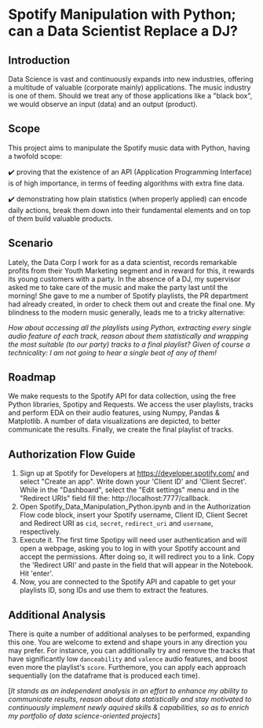 # Spotify Manipulation with Python; can a Data Scientist Replace a DJ?

## Introduction
Data Science is vast and continuously expands into new industries, offering a multitude of valuable (corporate mainly) applications. The music industry is one of them. Should we treat any of those applications like a "black box", we would observe an input (data) and an output (product).

## Scope
This project aims to manipulate the Spotify music data with Python, having a twofold scope:

✔️ proving that the existence of an API (Application Programming Interface) is of high importance, in terms of feeding algorithms with extra fine data.

✔️ demonstrating how plain statistics (when properly applied) can encode daily actions, break them down into their fundamental elements and on top of them build valuable products.

## Scenario

Lately, the Data Corp I work for as a data scientist, records remarkable profits from their Youth Marketing segment and in reward for this, it rewards its young customers with a party. In the absence of a DJ, my supervisor asked me to take care of the music and make the party last until the morning! She gave to me a number of Spotify playlists, the PR department had already created, in order to check them out and create the final one. My blindness to the modern music generally, leads me to a tricky alternative:

*How about accessing all the playlists using Python, extracting every single audio feature of each track, reason about them statistically and wrapping  the most suitable (to our party) tracks to a final playlist? Given of course a technicality: I am not going to hear a single beat of any of them!*

## Roadmap

We make requests to the Spotify API for data collection, using the free Python libraries, Spotipy and Requests. We access the user playlists, tracks and perform EDA on their audio features, using Numpy, Pandas & Matplotlib. A number of data visualizations are depicted, to better communicate the results. Finally, we create the final playlist of tracks.

## Authorization Flow Guide

1. Sign up at Spotify for Developers at https://developer.spotify.com/ and select "Create an app". Write down your 'Client ID' and 'Client Secret'. While in the "Dashboard", select the "Edit settings" menu and in the "Redirect URIs" field fill the: http://localhost:7777/callback.
2. Open Spotify_Data_Manipulation_Python.ipynb and in the Authorization Flow code block, insert your Spotify username, Client ID, Client Secret and Redirect URI as `cid`, `secret`, `redirect_uri` and `username`, respectively.
3. Execute it. The first time Spotipy will need user authentication and will open a webpage, asking you to log in with your Spotify account and accept the permissions. After doing so, it will redirect you to a link. Copy the 'Redirect URI' and paste in the field that will appear in the Notebook. Hit 'enter'.
4. Now, you are connected to the Spotify API and capable to get your playlists ID, song IDs and use them to extract the features.

## Additional Analysis
There is quite a number of additional analyses to be performed, expanding this one. You are welcome to extend and shape yours in any direction you may prefer. For instance, you can additionally try and remove the tracks that have significantly low `danceability` and `valence` audio features, and boost even more the playlist's `score`. Furthemore, you can apply each approach sequentially (on the dataframe that is produced each time).

[*It stands as an independent analysis in an effort to enhance my ability to communicate results, reason about data statistically and stay motivated to continuously implement newly aquired skills & capabilities, so as to enrich my portfolio of data science-oriented projects*]